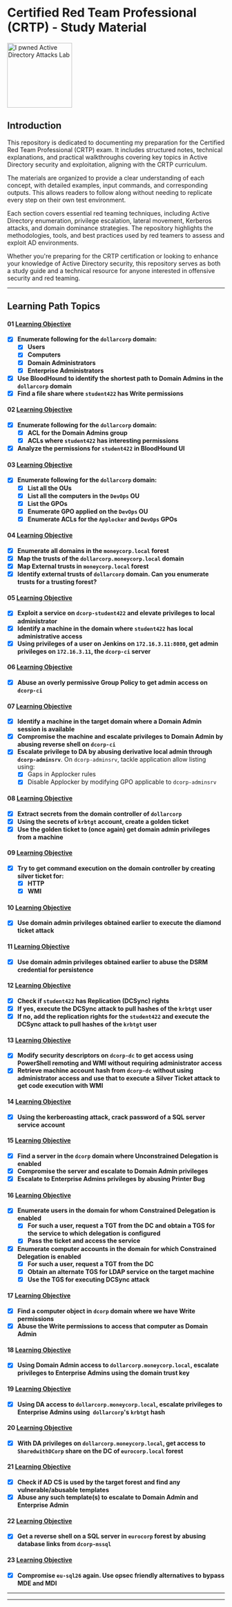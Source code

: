 # Certified Red Team Professional (CRTP) - Study Material

<div>
	<img src="https://media.eu.badgr.com/uploads/badges/assertion-P8JsviIlSMaUERQwRzXfBQ.png?versionId=rBEkGC30RhkHLLXK_Y9j8kPj7VZLTOAy" alt="I pwned Active Directory Attacks Lab" width="150" height="auto">
</div>

## Introduction

This repository is dedicated to documenting my preparation for the Certified Red Team Professional (CRTP) exam. It includes structured notes, technical explanations, and practical walkthroughs covering key topics in Active Directory security and exploitation, aligning with the CRTP curriculum.

The materials are organized to provide a clear understanding of each concept, with detailed examples, input commands, and corresponding outputs. This allows readers to follow along without needing to replicate every step on their own test environment.

Each section covers essential red teaming techniques, including Active Directory enumeration, privilege escalation, lateral movement, Kerberos attacks, and domain dominance strategies. The repository highlights the methodologies, tools, and best practices used by red teamers to assess and exploit AD environments.

Whether you're preparing for the CRTP certification or looking to enhance your knowledge of Active Directory security, this repository serves as both a study guide and a technical resource for anyone interested in offensive security and red teaming.

---

## Learning Path Topics

#### 01 [Learning Objective](./learning_objective_01.md)

- [x] **Enumerate following for the `dollarcorp` domain:**
	- [x]  **Users**
	- [x] **Computers**
	- [x] **Domain Administrators**
	- [x] **Enterprise Administrators**
- [x] **Use BloodHound to identify the shortest path to Domain Admins in the `dollarcorp` domain**
- [x] **Find a file share where `student422` has Write permissions**

#### 02 [Learning Objective](./learning_objective_02.md)

- [x] **Enumerate following for the `dollarcorp` domain:**
	- [x] **ACL for the Domain Admins group**
	- [x] **ACLs where `student422` has interesting permissions**
- [x] **Analyze the permissions for `student422` in BloodHound UI**

#### 03 [Learning Objective](./learning_objective_03.md)

- [x] **Enumerate following for the `dollarcorp` domain:**
	- [x] **List all the OUs**
	- [x] **List all the computers in the `DevOps` OU**
	- [x] **List the GPOs**
	- [x] **Enumerate GPO applied on the `DevOps` OU**
	- [x] **Enumerate ACLs for the `Applocker` and `DevOps` GPOs**

#### 04 [Learning Objective](./learning_objective_04.md)

- [x] **Enumerate all domains in the `moneycorp.local` forest**
- [x] **Map the trusts of the `dollarcorp.moneycorp.local` domain**
- [x] **Map External trusts in `moneycorp.local` forest**
- [x] **Identify external trusts of `dollarcorp` domain. Can you enumerate trusts for a trusting forest?**

#### 05 [Learning Objective](./learning_objective_05.md)

- [x] **Exploit a service on `dcorp-student422` and elevate privileges to local administrator**
- [x] **Identify a machine in the domain where `student422` has local administrative access**
- [x] **Using privileges of a user on Jenkins on `172.16.3.11:8080`, get admin privileges on `172.16.3.11`, the `dcorp-ci` server**

#### 06 [Learning Objective](./learning_objective_06.md)

- [x] **Abuse an overly permissive Group Policy to get admin access on `dcorp-ci`**

#### 07 [Learning Objective](./learning_objective_07.md)

- [x] **Identify a machine in the target domain where a Domain Admin session is available**
- [x] **Compromise the machine and escalate privileges to Domain Admin by abusing reverse shell on `dcorp-ci`**
- [x] **Escalate privilege to DA by abusing derivative local admin through `dcorp-adminsrv`**. On `dcorp-adminsrv`, tackle application allow listing using:
	- [x] Gaps in Applocker rules
	- [x] Disable Applocker by modifying GPO applicable to `dcorp-adminsrv`

#### 08 [Learning Objective](./learning_objective_08.md)

- [x] **Extract secrets from the domain controller of `dollarcorp`**
- [x] **Using the secrets of `krbtgt` account, create a golden ticket**
- [x] **Use the golden ticket to (once again) get domain admin privileges from a machine**

#### 09 [Learning Objective](./learning_objective_09.md)

- [x] **Try to get command execution on the domain controller by creating silver ticket for:**
	- [x] **HTTP**
	- [x] **WMI**

#### 10 [Learning Objective](./learning_objective_10.md)

- [x] **Use domain admin privileges obtained earlier to execute the diamond ticket attack**

#### 11 [Learning Objective](./learning_objective_11.md)

- [x] **Use domain admin privileges obtained earlier to abuse the DSRM credential for persistence**

#### 12 [Learning Objective](./learning_objective_12.md)

- [x] **Check if `student422` has Replication (DCSync) rights**
- [x] **If yes, execute the DCSync attack to pull hashes of the `krbtgt` user**
- [x] **If no, add the replication rights for the `student422` and execute the DCSync attack to pull hashes of the `krbtgt` user**

#### 13 [Learning Objective](./learning_objective_13.md)

- [x] **Modify security descriptors on `dcorp-dc` to get access using PowerShell remoting and WMI without requiring administrator access**
- [x] **Retrieve machine account hash from `dcorp-dc` without using administrator access and use that to execute a Silver Ticket attack to get code execution with WMI**

#### 14 [Learning Objective](./learning_objective_14.md)

- [x] **Using the kerberoasting attack, crack password of a SQL server service account**

#### 15 [Learning Objective](./learning_objective_15.md)

- [x] **Find a server in the `dcorp` domain where Unconstrained Delegation is enabled**
- [x] **Compromise the server and escalate to Domain Admin privileges**
- [x] **Escalate to Enterprise Admins privileges by abusing Printer Bug**

#### 16 [Learning Objective](./learning_objective_16.md)

- [x] **Enumerate users in the domain for whom Constrained Delegation is enabled**
	- [x] **For such a user, request a TGT from the DC and obtain a TGS for the service to which delegation is configured**
	- [x] **Pass the ticket and access the service**
- [x] **Enumerate computer accounts in the domain for which Constrained Delegation is enabled**
	- [x] **For such a user, request a TGT from the DC**
	- [x] **Obtain an alternate TGS for LDAP service on the target machine**
	- [x] **Use the TGS for executing DCSync attack**

#### 17 [Learning Objective](./learning_objective_17.md)

- [x] **Find a computer object in `dcorp` domain where we have Write permissions**
- [x] **Abuse the Write permissions to access that computer as Domain Admin**

#### 18 [Learning Objective](./learning_objective_18.md)

- [x] **Using Domain Admin access to `dollarcorp.moneycorp.local`, escalate privileges to Enterprise Admins using the domain trust key**

#### 19 [Learning Objective](./learning_objective_19.md)

- [x] **Using DA access to `dollarcorp.moneycorp.local`, escalate privileges to Enterprise Admins using` dollarcorp`'s `krbtgt` hash**

#### 20 [Learning Objective](./learning_objective_20.md)

- [x] **With DA privileges on `dollarcorp.moneycorp.local`, get access to `SharedwithDCorp` share on the DC of `eurocorp.local` forest**

#### 21 [Learning Objective](./learning_objective_21.md)

- [x] **Check if AD CS is used by the target forest and find any vulnerable/abusable templates**
- [x] **Abuse any such template(s) to escalate to Domain Admin and Enterprise Admin**

#### 22 [Learning Objective](./learning_objective_22.md)

- [x] **Get a reverse shell on a SQL server in `eurocorp` forest by abusing database links from `dcorp-mssql`**

#### 23 [Learning Objective](./learning_objective_23.md)

- [x] **Compromise `eu-sql26` again. Use opsec friendly alternatives to bypass MDE and MDI**

---
---
